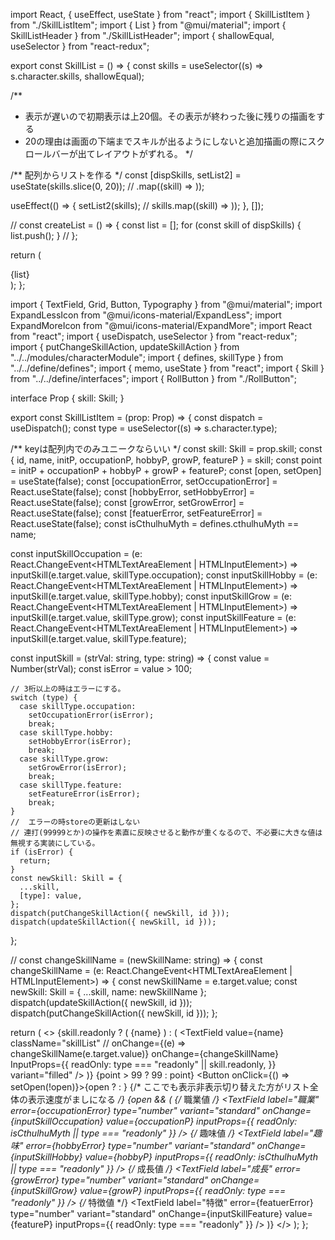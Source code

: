import React, { useEffect, useState } from "react";
import { SkillListItem } from "./SkillListItem";
import { List } from "@mui/material";
import { SkillListHeader } from "./SkillListHeader";
import { shallowEqual, useSelector } from "react-redux";

export const SkillList = () => {
  const skills = useSelector((s) => s.character.skills, shallowEqual);

  /**
   * 表示が遅いので初期表示は上20個。その表示が終わった後に残りの描画をする
   * 20の理由は画面の下端までスキルが出るようにしないと追加描画の際にスクロールバーが出てレイアウトがずれる。
   */

  /** 配列からリストを作る */
  const [dispSkills, setList2] = useState(skills.slice(0, 20));
  // .map((skill) => <SkillListItem key={skill.id} skill={skill} />));

  useEffect(() => {
    setList2(skills);
    // skills.map((skill) => <SkillListItem key={skill.id} skill={skill} />));
  }, []);

  // const createList = () => {
    const list = [];
    for (const skill of dispSkills) {
      list.push(<SkillListItem key={skill.id} skill={skill} />);
    }
      // };

  return (
    <div className="skillListRoot">
      <SkillListHeader />
      <List>{list}</List>
    </div>
  );
};



import { TextField, Grid, Button, Typography } from "@mui/material";
import ExpandLessIcon from "@mui/icons-material/ExpandLess";
import ExpandMoreIcon from "@mui/icons-material/ExpandMore";
import React from "react";
import { useDispatch, useSelector } from "react-redux";
import { putChangeSkillAction, updateSkillAction } from "../../modules/characterModule";
import { defines, skillType } from "../../define/defines";
import { memo, useState } from "react";
import { Skill } from "../../define/interfaces";
import { RollButton } from "./RollButton";

interface Prop {
  skill: Skill;
}

export const SkillListItem = (prop: Prop) => {
  const dispatch = useDispatch();
  const type = useSelector((s) => s.character.type);

  /** keyは配列内でのみユニークならいい */
  const skill: Skill = prop.skill;
  const { id, name, initP, occupationP, hobbyP, growP, featureP } = skill;
  const point = initP + occupationP + hobbyP + growP + featureP;
  const [open, setOpen] = useState(false);
  const [occupationError, setOccupationError] = React.useState(false);
  const [hobbyError, setHobbyError] = React.useState(false);
  const [growError, setGrowError] = React.useState(false);
  const [featuerError, setFeatureError] = React.useState(false);
  const isCthulhuMyth = defines.cthulhuMyth == name;

  const inputSkillOccupation = (e: React.ChangeEvent<HTMLTextAreaElement | HTMLInputElement>) => inputSkill(e.target.value, skillType.occupation);
  const inputSkillHobby = (e: React.ChangeEvent<HTMLTextAreaElement | HTMLInputElement>) => inputSkill(e.target.value, skillType.hobby);
  const inputSkillGrow = (e: React.ChangeEvent<HTMLTextAreaElement | HTMLInputElement>) => inputSkill(e.target.value, skillType.grow);
  const inputSkillFeature = (e: React.ChangeEvent<HTMLTextAreaElement | HTMLInputElement>) => inputSkill(e.target.value, skillType.feature);

  const inputSkill = (strVal: string, type: string) => {
    const value = Number(strVal);
    const isError = value > 100;

    // 3桁以上の時はエラーにする。
    switch (type) {
      case skillType.occupation:
        setOccupationError(isError);
        break;
      case skillType.hobby:
        setHobbyError(isError);
        break;
      case skillType.grow:
        setGrowError(isError);
        break;
      case skillType.feature:
        setFeatureError(isError);
        break;
    }
    //  エラーの時storeの更新はしない
    // 連打(99999とか)の操作を素直に反映させると動作が重くなるので、不必要に大きな値は無視する実装にしている。
    if (isError) {
      return;
    }
    const newSkill: Skill = {
      ...skill,
      [type]: value,
    };
    dispatch(putChangeSkillAction({ newSkill, id }));
    dispatch(updateSkillAction({ newSkill, id }));
  };

  // const changeSkillName = (newSkillName: string) => {
  const changeSkillName = (e: React.ChangeEvent<HTMLTextAreaElement | HTMLInputElement>) => {
    const newSkillName = e.target.value;
    const newSkill: Skill = { ...skill, name: newSkillName };
    dispatch(updateSkillAction({ newSkill, id }));
    dispatch(putChangeSkillAction({ newSkill, id }));
  };

  return (
    <>
      <Grid container justifyContent="space-between" alignItems="baseline">
        {skill.readonly ? (
          <Typography className="skillListName--readonly">{name}</Typography>
        ) : (
          <TextField
            value={name}
            className="skillList"
            // onChange={(e) => changeSkillName(e.target.value)}
            onChange={changeSkillName}
            InputProps={{
              readOnly: type === "readonly" || skill.readonly,
            }}
            variant="filled"
          />
        )}
        <span className="skillListValue">{point > 99 ? 99 : point}</span>
        <RollButton skillName={name} point={point} />
        <Button onClick={() => setOpen(!open)}>{open ? <ExpandLessIcon /> : <ExpandMoreIcon />}</Button>
      </Grid>
        {/* ここでも表示非表示切り替えた方がリスト全体の表示速度がましになる */}
        {open && (
          <Grid>
            {/* 職業値 */}
            <TextField
              label="職業"
              error={occupationError}
              type="number"
              variant="standard"
              onChange={inputSkillOccupation}
              value={occupationP}
              inputProps={{ readOnly: isCthulhuMyth || type === "readonly" }}
            />
            {/* 趣味値 */}
            <TextField
              label="趣味"
              error={hobbyError}
              type="number"
              variant="standard"
              onChange={inputSkillHobby}
              value={hobbyP}
              inputProps={{ readOnly: isCthulhuMyth || type === "readonly" }}
            />
            {/* 成長値 */}
            <TextField
              label="成長"
              error={growError}
              type="number"
              variant="standard"
              onChange={inputSkillGrow}
              value={growP}
              inputProps={{ readOnly: type === "readonly" }}
            />
            {/* 特徴値 */}
            <TextField
              label="特徴"
              error={featuerError}
              type="number"
              variant="standard"
              onChange={inputSkillFeature}
              value={featureP}
              inputProps={{ readOnly: type === "readonly" }}
            />
          </Grid>
        )}
      </>
  );
};
